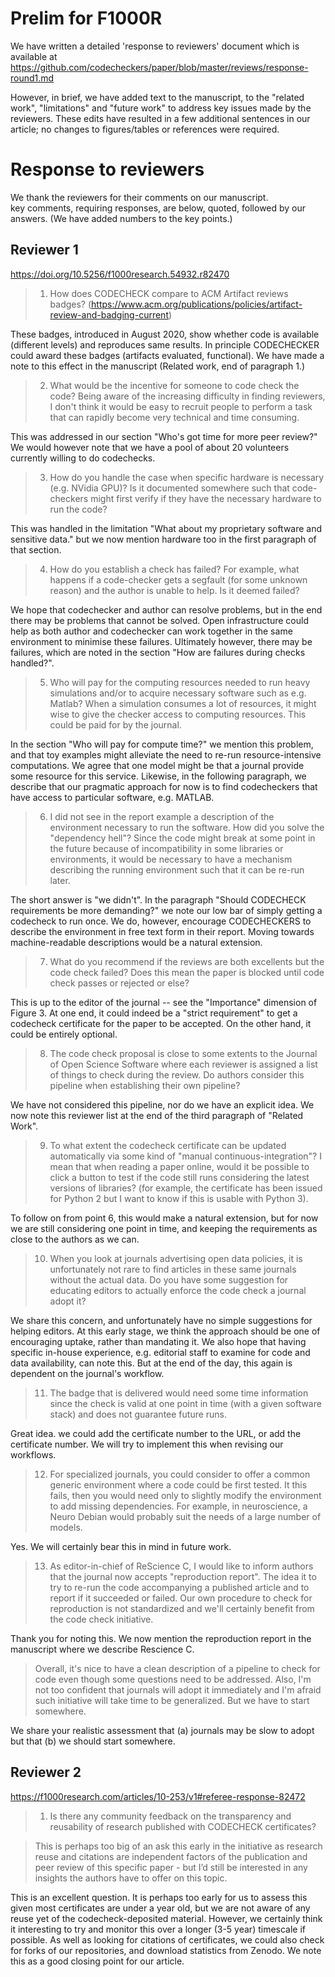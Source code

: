 
# Prelim for F1000R

We have written a detailed 'response to reviewers' document which is
available at
<https://github.com/codecheckers/paper/blob/master/reviews/response-round1.md>

However, in brief, we have added text to the manuscript, to the
"related work", "limitations" and "future work" to address key issues
made by the reviewers.  These edits have resulted in a few additional
sentences in our article; no changes to figures/tables or references
were required.


# Response to reviewers


We thank the reviewers for their comments on our manuscript.  
key comments, requiring responses, are below, quoted, followed by our
answers.  (We have added numbers to the key points.)


## Reviewer 1

<https://doi.org/10.5256/f1000research.54932.r82470>



> 1. How does CODECHECK compare to ACM Artifact reviews badges?
> (https://www.acm.org/publications/policies/artifact-review-and-badging-current)
 
These badges, introduced in August 2020, show whether code is
available (different levels) and reproduces same results.  In
principle CODECHECKER could award these badges (artifacts evaluated,
functional).  We have made a note to this effect in the manuscript
(Related work, end of paragraph 1.)
 
> 2. What would be the incentive for someone to code check the code?
> Being aware of the increasing difficulty in finding reviewers, I
> don't think it would be easy to recruit people to perform a task
> that can rapidly become very technical and time consuming.

This was addressed in our section "Who's got time for more peer
review?" We would however note that we have a pool of about 20
volunteers currently willing to do codechecks.

> 3. How do you handle the case when specific hardware is necessary
> (e.g. NVidia GPU)? Is it documented somewhere such that
> code-checkers might first verify if they have the necessary hardware
> to run the code?

This was handled in the limitation "What about my proprietary software
and sensitive data." but we now mention hardware too in the first
paragraph of that section.
 
> 4. How do you establish a check has failed? For example, what
> happens if a code-checker gets a segfault (for some unknown reason)
> and the author is unable to help. Is it deemed failed?

We hope that codechecker and author can resolve problems, but in
the end there may be problems that cannot be solved.  Open
infrastructure could help as both author and codechecker can work
together in the same environment to minimise these failures.
Ultimately however, there may be failures, which are noted in the
section "How are failures during checks handled?".
 
> 5. Who will pay for the computing resources needed to run heavy
> simulations and/or to acquire necessary software such as
> e.g. Matlab?  When a simulation consumes a lot of resources, it
> might wise to give the checker access to computing resources. This
> could be paid for by the journal.

In the section "Who will pay for compute time?" we mention this
problem, and that toy examples might alleviate the need to re-run
resource-intensive computations.  We agree that one model might be
that a journal provide some resource for this service.  Likewise,
in the following paragraph, we describe that our pragmatic
approach for now is to find codecheckers that have access to
particular software, e.g. MATLAB.

 
> 6. I did not see in the report example a description of the
> environment necessary to run the software. How did you solve the
> "dependency hell"? Since the code might break at some point in the
> future because of incompatibility in some libraries or environments,
> it would be necessary to have a mechanism describing the running
> environment such that it can be re-run later.

The short answer is "we didn't".  In the paragraph "Should CODECHECK
requirements be more demanding?" we note our low bar of simply getting
a codecheck to run once.  We do, however, encourage CODECHECKERS to
describe the environment in free text form in their report.  Moving
towards machine-readable descriptions would be a natural extension.

> 7. What do you recommend if the reviews are both excellents but the code
> check failed? Does this mean the paper is blocked until code check
> passes or rejected or else?


This is up to the editor of the journal -- see the "Importance"
dimension of Figure 3.  At one end, it could indeed be a "strict
requirement" to get a codecheck certificate for the paper to be
accepted.  On the other hand, it could be entirely optional.


> 8. The code check proposal is close to some extents to the Journal
> of Open Science Software where each reviewer is assigned a list of
> things to check during the review. Do authors consider this pipeline
> when establishing their own pipeline?

We have not considered this pipeline, nor do we have an explicit idea.
We now note this reviewer list at the end of the third paragraph of
"Related Work".
   
 
> 9. To what extent the codecheck certificate can be updated
> automatically via some kind of "manual continuous-integration"? I
> mean that when reading a paper online, would it be possible to click
> a button to test if the code still runs considering the latest
> versions of libraries?  (for example, the certificate has been
> issued for Python 2 but I want to know if this is usable with Python
> 3).

To follow on from point 6, this would make a natural extension, but for
now we are still considering one point in time, and keeping the
requirements as close to the authors as we can.
 
> 10. When you look at journals advertising open data policies, it is
> unfortunately not rare to find articles in these same journals
> without the actual data. Do you have some suggestion for educating
> editors to actually enforce the code check a journal adopt it?

We share this concern, and unfortunately have no simple
suggestions for helping editors.  At this early stage, we think
the approach should be one of encouraging uptake, rather than
mandating it.  We also hope that having specific in-house
experience, e.g. editorial staff to examine for code and data
availability, can note this.  But at the end of the day, this
again is dependent on the journal's workflow.

    

> 11. The badge that is delivered would need some time information
> since the check is valid at one point in time (with a given software
> stack) and does not guarantee future runs.

Great idea. we could add the certificate number to the URL, or add
the certificate number.  We will try to implement this when
revising our workflows.

 
> 12. For specialized journals, you could consider to offer a common
> generic environment where a code could be first tested. It this
> fails, then you would need only to slightly modify the environment
> to add missing dependencies. For example, in neuroscience, a Neuro
> Debian would probably suit the needs of a large number of models.

Yes. We will certainly bear this in mind in future work.


> 13. As editor-in-chief of ReScience C, I would like to inform
> authors that the journal now accepts "reproduction report". The idea
> it to try to re-run the code accompanying a published article and to
> report if it succeeded or failed. Our own procedure to check for
> reproduction is not standardized and we'll certainly benefit from
> the code check initiative.

Thank you for noting this.  We now mention the reproduction report in
the manuscript where we describe Rescience C.

> Overall, it's nice to have a clean description of a pipeline to
> check for code even though some questions need to be
> addressed. Also, I'm not too confident that journals will adopt it
> immediately and I'm afraid such initiative will take time to be
> generalized. But we have to start somewhere.

We share your realistic assessment that (a) journals may be slow
to adopt but that (b) we should start somewhere.

## Reviewer 2
<https://f1000research.com/articles/10-253/v1#referee-response-82472>

> 1. Is there any community feedback on the transparency and
> reusability of research published with CODECHECK certificates?

> This is perhaps too big of an ask this early in the initiative as
> research reuse and citations are independent factors of the
> publication and peer review of this specific paper - but I’d still
> be interested in any insights the authors have to offer on this
> topic.


This is an excellent question.  It is perhaps too early for us to
assess this given most certificates are under a year old, but we
are not aware of any reuse yet of the codecheck-deposited
material.  However, we certainly think it interesting to try and
monitor this over a longer (3-5 year) timescale if possible.   As
well as looking for citations of certificates, we could also check
for forks of our repositories, and download statistics from
Zenodo.  We note this as a good closing point for our article.

